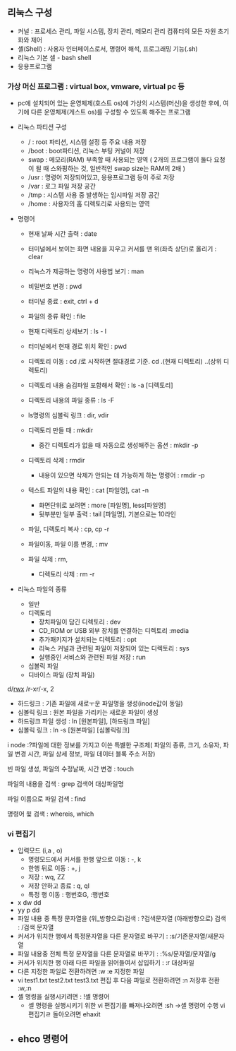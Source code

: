 ## 리눅스 구성

- 커널 : 프로세스 관리, 파일 시스템, 장치 관리, 메모리 관리
  		  컴퓨터의 모든 자원 초기화와 제어
- 셸(Shell) : 사용자 인터페이스로서, 명령어 해석, 프로그래밍 기능(.sh)
- 리눅스 기본 셀 - bash shell
- 응용프로그램

### 가상 머신 프로그램 : virtual box, vmware, virtual pc 등

- pc에 설치되어 있는 운영체제(호스트 os)에 가상의 시스템(머신)을 생성한 후에, 여기에 다른 운영체제(게스트 os)를 구성할 수 있도록 해주는 프로그램

- 리눅스 파티션 구성 

  - / : root 파티션, 시스템 설정 등 주요 내용 저장
  - /boot : boot파티션, 리눅스 부팅 커널이 저장
  - swap : 메모리(RAM) 부족할 때 사용되는 영역 ( 2개의 프로그램이 둘다 요청이 될 때 스와핑하는 것, 일반적인 swap size는 RAM의 2배 )
  - /usr : 명령어 저장되어있고, 응용프로그램 등이 주로 저장
  - /var : 로그 파일 저장 공간
  - /tmp : 시스템 사용 중 발생하는 임시파일 저장 공간
  - /home : 사용자의 홈 디렉토리로 사용되는 영역

- 명령어

  - 현재 날짜 시간 출력 : date
  - 터미널에서 보이는 화면 내용을 지우고 커서를 맨 위(좌측 상단)로 올리기 : clear
  - 리눅스가 제공하는 명령어 사용법 보기 : man
  - 비밀번호 변경 : pwd
  - 터미널 종료 : exit, ctrl + d
  - 파일의 종류 확인 : file
  - 현재 디렉토리 상세보기 : ls - l
  - 터미널에서 현재 경로 위치 확인 : pwd
  - 디렉토리 이동 : cd   /로 시작하면 절대경로 기준. 
    cd .(현재 디렉토리) ..(상위 디렉토리)
  - 디렉토리 내용 숨김파일 포함해서 확인 : ls -a [디렉토리]
  - 디렉토리 내용의 파일 종류 : ls -F
  - ls명령의 심볼릭 링크 : dir, vdir
  - 디렉토리 만들 때 : mkdir
    - 중간 디렉토리가 없을 때 자동으로 생성해주는 옵션 : mkdir -p

  - 디렉토리 삭제 : rmdir

    - 내용이 있으면 삭제가 안되는 데 가능하게 하는 명령어 : rmdir -p

  - 텍스트 파일의 내용 확인 : cat [파일명], cat -n

    - 화면단위로 보려면 : more [파일명], less[파일명]
    - 뒷부분만 일부 출력 : tail [파일명], 기본으로는 10라인

  - 파일, 디렉토리 복사 : cp, cp -r

  - 파일이동, 파일 이름 변경, : mv

  - 파일 삭제 : rm,

    - 디렉토리 삭제 : rm -r

    

  

- 리눅스 파일의 종류

  - 일반
  - 디렉토리
    - 장치파일이 담긴 디렉토리 : dev
    - CD_ROM or USB 외부 장치를 연결하는 디렉토리  :media
    - 추가패키지가 설치되는 디렉토리 : opt
    - 리눅스 커널과 관련된 파일이 저장되어 있는 디렉토리 : sys
    - 실행중인 서비스와 관련된 파일  저장 : run 
  - 심볼릭 파일
  - 디바이스 파일 (장치 파일)

  

d/<u>rwx</u> /r-xr/-x, 2

- 하드링크 :  기존 파일에 새로ㅜ운 파일명을 생성(inode값이 동일)
- 심볼릭 링크 : 원본 파일을 가리키는 새로운 파일이 생성
- 하드링크 파일 생성 : ln [원본파일], [하드링크 파일]
- 심볼릭 링크 : ln -s [원본파일] [심볼릭링크]

i node :?파일에 대한 정보를 가지고 이쓴 특볋한 구조체( 파일의 종류, 크기, 소유자, 파일 변경 시간, 파일 상세 정보, 파일 데이터 블록 주소 저장)

빈 파일 생성, 파일의 수정날짜, 시간 변경 :  touch

파일의 내용을 검색 : grep 검색어 대상파일명

파일 이름으로 파일 검색 : find

명령어 윛 검색 : whereis, which

### vi 편집기 

- 입력모드 (i,a  , o)
  - 명령모드에서 커서를 한행 앞으로 이동 : -, k
  - 한행 뒤로 이동 : +, j
  - 저장 : wq, ZZ
  - 저장 안하고 종료 : q, ql
  - 특정 행 이동 : 행번호G, :행번호
- x
  dw
  dd
- yy
  p
  dd
- 파일 내용 중 특정 문자열을 (위_방향으로)검색 : ?검색문자열
  (아래방향으로) 검색 : /검색 문자열
- 커서가 위치한 행에서 특정문자열을 다른 문자열로 바꾸기 : :s/기존문자열/새문자열
- 파일 내용중 전체 특정 문자열을 다른 문자열로 바꾸기 : :%s/문자열/문자열/g
- 커서가 위치한 행 아래 다른 파일을 읽어들여서 삽입하기 : :r 대상파일
- 다른 지정한 파일로 전환하려면 
  :w
  :e 지정한 파일
- vi test1.txt test2.txt test3.txt
  편집 후 다음 파일로 전환하려면 :n 저장후 전환 :w,:n
- 셸 명령을 실행시키려면 : !셸 명령어
  - 셸 명령을 실행시키기 위한 vi 편집기를 빠져나오려면 :sh ->셸 명령어 수행
    vi편집기ㄹ 돌아오려면 ehaxit
- ehco 명령어
  - 



